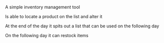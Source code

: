 A simple inventory management tool

Is able to locate a product on the list and alter it

At the end of the day it spits out a list that can be used on the following day

On the following day it can restock items
